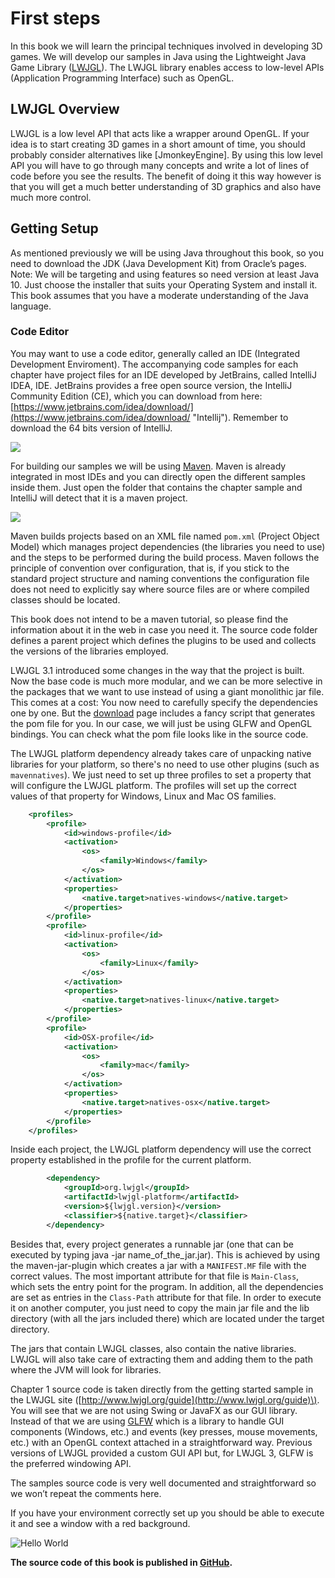 # First steps

In this book we will learn the principal techniques involved in developing 3D games. 
We will develop our samples in Java using the Lightweight Java Game Library \([LWJGL](http://www.lwjgl.org/)\). 
The LWJGL library enables access to low-level APIs \(Application Programming Interface\) such as OpenGL.

## LWJGL Overview
LWJGL is a low level API that acts like a wrapper around OpenGL. 
If your idea is to start creating 3D games in a short amount of time, you should probably consider alternatives like \[JmonkeyEngine\]. 
By using this low level API you will have to go through many concepts and write a lot of lines of code before you see the results. 
The benefit of doing it this way however is that you will get a much better understanding of 3D graphics and also have much more control.

## Getting Setup
As mentioned previously we will be using Java throughout this book, so you need to download the JDK \(Java Development Kit\) from Oracle’s pages. 
Note: We will be targeting and using features so need version at least Java 10.
Just choose the installer that suits your Operating System and install it. 
This book assumes that you have a moderate understanding of the Java language.

### Code Editor
You may want to use a code editor, generally called an IDE \(Integrated Development Enviroment\).
The accompanying code samples for each chapter have project files for an IDE developed by JetBrains, called IntelliJ IDEA, IDE.
JetBrains provides a free open source version, the IntelliJ Community Edition \(CE\), which you can download from here: [https://www.jetbrains.com/idea/download/](https://www.jetbrains.com/idea/download/ "Intellij").
Remember to download the 64 bits version of IntelliJ.

![](/chapter01/intellij.png)

For building our samples we will be using [Maven](https://maven.apache.org/). Maven is already integrated in most IDEs and you can directly open the different samples inside them. Just open the folder that contains the chapter sample and IntelliJ will detect that it is a maven project.

![](/chapter01/maven_project.png)

Maven builds projects based on an XML file named `pom.xml` \(Project Object Model\) which manages project dependencies \(the libraries you need to use\) and the steps to be performed during the build process. Maven follows the principle of convention over configuration, that is, if you stick to the standard project structure and naming conventions the configuration file does not need to explicitly say where source files are or where compiled classes should be located.

This book does not intend to be a maven tutorial, so please find the information about it in the web in case you need it.  The source code folder defines a parent project which defines the plugins to be used and collects the versions of the libraries employed.

LWJGL 3.1 introduced some changes in the way that the project is built. Now the base code is much more modular, and we can be more selective in the packages that we want to use instead of using a giant monolithic jar file. This comes at a cost: You now need to carefully specify the dependencies one by one. But the [download](https://www.lwjgl.org/download) page includes a fancy script that generates the pom file for you. In our case, we will just be using GLFW and OpenGL bindings. You can check what the pom file looks like in the source code.

The LWJGL platform dependency already takes care of unpacking native libraries for your platform, so there's no need to use other plugins \(such as `mavennatives`\). We just need to set up three profiles to set a property that will configure the LWJGL platform. The profiles will set up the correct values of that property for Windows, Linux and Mac OS families.

```xml
    <profiles>
        <profile>
            <id>windows-profile</id>
            <activation>
                <os>
                    <family>Windows</family>
                </os>
            </activation>
            <properties>
                <native.target>natives-windows</native.target>
            </properties>                
        </profile>
        <profile>
            <id>linux-profile</id>
            <activation>
                <os>
                    <family>Linux</family>
                </os>
            </activation>
            <properties>
                <native.target>natives-linux</native.target>
            </properties>                
        </profile>
        <profile>
            <id>OSX-profile</id>
            <activation>
                <os>
                    <family>mac</family>
                </os>
            </activation>
            <properties>
                <native.target>natives-osx</native.target>
            </properties>
        </profile>
    </profiles>
```

Inside each project, the LWJGL platform dependency will use the correct property established in the profile for the current platform.

```xml
        <dependency>
            <groupId>org.lwjgl</groupId>
            <artifactId>lwjgl-platform</artifactId>
            <version>${lwjgl.version}</version>
            <classifier>${native.target}</classifier>
        </dependency>
```

Besides that, every project generates a runnable jar \(one that can be executed by typing java -jar name\_of\_the\_jar.jar\). This is achieved by using the maven-jar-plugin which creates a jar with a `MANIFEST.MF` file with the correct values. The most important attribute for that file is `Main-Class`, which sets the entry point for the program. In addition, all the dependencies are set as entries in the `Class-Path` attribute for that file. In order to execute it on another computer, you just need to copy the main jar file and the lib directory \(with all the jars included there\) which are located under the target directory.

The jars that contain LWJGL classes, also contain the native libraries. LWJGL will also take care of extracting them and adding them to the path where the JVM will look for libraries.

Chapter 1 source code is taken directly from the getting started sample in the LWJGL site \([http://www.lwjgl.org/guide](http://www.lwjgl.org/guide)\). You will see that we are not using Swing or JavaFX as our GUI library. Instead of that we are using [GLFW](www.glfw.org) which is a library to handle GUI components \(Windows, etc.\) and events \(key presses, mouse movements, etc.\) with an OpenGL context attached in a straightforward way. Previous versions of LWJGL provided a custom GUI API but, for LWJGL 3, GLFW is the preferred windowing API.

The samples source code is very well documented and straightforward so we won’t repeat the comments here.

If you have your environment correctly set up you should be able to execute it and see a window with a red background.

![Hello World](hello_world.png)

**The source code of this book is published in **[**GitHub**](https://github.com/lwjglgamedev/lwjglbook)**.**

